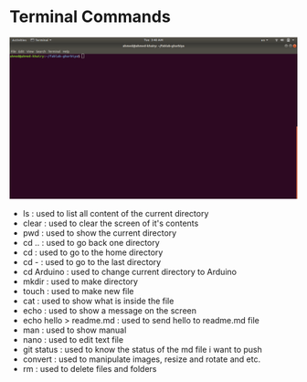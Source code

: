 # Terminal Commands

![terminal](terminal.png)

- ls : used to list all content of the current directory
- clear : used to clear the screen of it's contents
- pwd : used to show the current directory
- cd .. : used to go back one directory
- cd : used to go to the home directory
- cd - : used to go to the last directory
- cd Arduino : used to change current directory to Arduino
- mkdir : used to make directory
- touch : used to make new file
- cat : used to show what is inside the file
- echo : used to show a message on the screen
- echo hello > readme.md : used to send hello to readme.md file
- man : used to show manual
- nano : used to edit text file
- git status : used to know the status of the md file i want to push
- convert : used to manipulate images, resize and rotate and etc.
- rm : used to delete files and folders

